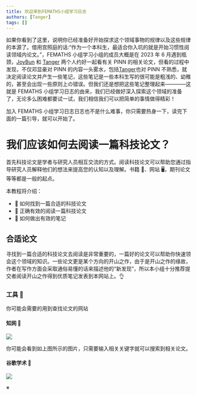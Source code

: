 ```yaml
---
title: 欢迎来到FEMATHS小组学习日志
authors: [Tanger]
tags: []
---
```


如果你看到了这里，说明你已经准备好开始探求这个领域事物的规律以及这些规律的本源了。借用宫照庭的话:“作为一个本科生，最适合你入坑的就是开始习惯性阅读领域内论文。”，FEMATHS 小组学习小组的成员大概是在 2023 年 6 月遇到瓶颈，[JoyBun](https://github.com/JoyBun) 和 [Tanger](https://github.com/redhat123456) 两个人约好一起看有关 PINN 的相关论文，但看的过程中发现，不仅邓显豪对 PINN 的内容一头雾水，包括[Tanger](https://github.com/redhat123456)也对 PINN 不熟悉，就决定阅读论文并产生一些笔记，这些笔记是一些本科生写的很可能是粗浅的、幼稚的，甚至会出现一些原则上の错误。但我们还是想把这些笔记整理起来————这就是 FEMATHS 小组学习日志的由来，我们已经做好深入探索这个领域的准备了，无论多么困难都要试一试，我们相信我们可以把简单的事情做得精彩！

加入 FEMATHS 小组学习日志日志也不是什么难事，你只需要热身一下，读完下面的一篇引导，就可以开始了。

# 我们应该如何去阅读一篇科技论文？

首先科技论文是学者与研究人员相互交流的方式。阅读科技论文可以帮助您通过指导研究人员解释他们的想法来提高您的认知以及理解。书籍 📕、网站 🖥，期刊论文等等都是一般的起点。

本教程将介绍：

- 🌴 如何找到一篇合适的科技论文
- 🌵 正确有效的阅读一篇科技论文
- 🌾 如何做出有效的笔记

## 合适论文

寻找到一篇合适的科技论文去阅读是非常重要的，一篇好的论文可以帮助你快速领会这个领域的知识。一些论文更是某个方向的开山之作，由于是开山之作的缘故，作者在写作方面会采取通俗易懂的话来描述他的“新发现”，所以本小组十分推荐提交者阅读开山之作得到优质笔记发表到本网站上。👌

### 工具 🔨

你可能会需要的用到查找论文的网站

#### 知网 🍉

![](https://pic.imgdb.cn/item/6497f4991ddac507cc2a6c99.jpg)

你可能会看到如上图所示的图片，只需要输入相关关键字就可以搜索到相关论文。

#### 谷歌学术 🍊

![](https://pic.imgdb.cn/item/64996a5d1ddac507cc341f9d.jpg)

※
